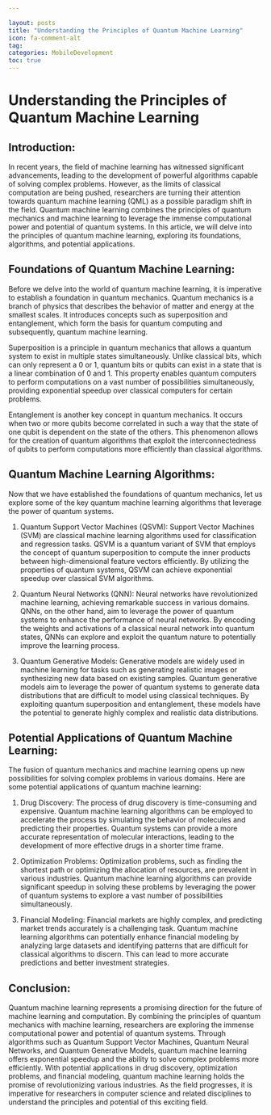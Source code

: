 ```yaml
---

layout: posts
title: "Understanding the Principles of Quantum Machine Learning"
icon: fa-comment-alt
tag:      
categories: MobileDevelopment
toc: true
---
```




# Understanding the Principles of Quantum Machine Learning

## Introduction:

In recent years, the field of machine learning has witnessed significant advancements, leading to the development of powerful algorithms capable of solving complex problems. However, as the limits of classical computation are being pushed, researchers are turning their attention towards quantum machine learning (QML) as a possible paradigm shift in the field. Quantum machine learning combines the principles of quantum mechanics and machine learning to leverage the immense computational power and potential of quantum systems. In this article, we will delve into the principles of quantum machine learning, exploring its foundations, algorithms, and potential applications.

## Foundations of Quantum Machine Learning:

Before we delve into the world of quantum machine learning, it is imperative to establish a foundation in quantum mechanics. Quantum mechanics is a branch of physics that describes the behavior of matter and energy at the smallest scales. It introduces concepts such as superposition and entanglement, which form the basis for quantum computing and subsequently, quantum machine learning.

Superposition is a principle in quantum mechanics that allows a quantum system to exist in multiple states simultaneously. Unlike classical bits, which can only represent a 0 or 1, quantum bits or qubits can exist in a state that is a linear combination of 0 and 1. This property enables quantum computers to perform computations on a vast number of possibilities simultaneously, providing exponential speedup over classical computers for certain problems.

Entanglement is another key concept in quantum mechanics. It occurs when two or more qubits become correlated in such a way that the state of one qubit is dependent on the state of the others. This phenomenon allows for the creation of quantum algorithms that exploit the interconnectedness of qubits to perform computations more efficiently than classical algorithms.

## Quantum Machine Learning Algorithms:

Now that we have established the foundations of quantum mechanics, let us explore some of the key quantum machine learning algorithms that leverage the power of quantum systems.

1. Quantum Support Vector Machines (QSVM):
Support Vector Machines (SVM) are classical machine learning algorithms used for classification and regression tasks. QSVM is a quantum variant of SVM that employs the concept of quantum superposition to compute the inner products between high-dimensional feature vectors efficiently. By utilizing the properties of quantum systems, QSVM can achieve exponential speedup over classical SVM algorithms.

2. Quantum Neural Networks (QNN):
Neural networks have revolutionized machine learning, achieving remarkable success in various domains. QNNs, on the other hand, aim to leverage the power of quantum systems to enhance the performance of neural networks. By encoding the weights and activations of a classical neural network into quantum states, QNNs can explore and exploit the quantum nature to potentially improve the learning process.

3. Quantum Generative Models:
Generative models are widely used in machine learning for tasks such as generating realistic images or synthesizing new data based on existing samples. Quantum generative models aim to leverage the power of quantum systems to generate data distributions that are difficult to model using classical techniques. By exploiting quantum superposition and entanglement, these models have the potential to generate highly complex and realistic data distributions.

## Potential Applications of Quantum Machine Learning:

The fusion of quantum mechanics and machine learning opens up new possibilities for solving complex problems in various domains. Here are some potential applications of quantum machine learning:

1. Drug Discovery:
The process of drug discovery is time-consuming and expensive. Quantum machine learning algorithms can be employed to accelerate the process by simulating the behavior of molecules and predicting their properties. Quantum systems can provide a more accurate representation of molecular interactions, leading to the development of more effective drugs in a shorter time frame.

2. Optimization Problems:
Optimization problems, such as finding the shortest path or optimizing the allocation of resources, are prevalent in various industries. Quantum machine learning algorithms can provide significant speedup in solving these problems by leveraging the power of quantum systems to explore a vast number of possibilities simultaneously.

3. Financial Modeling:
Financial markets are highly complex, and predicting market trends accurately is a challenging task. Quantum machine learning algorithms can potentially enhance financial modeling by analyzing large datasets and identifying patterns that are difficult for classical algorithms to discern. This can lead to more accurate predictions and better investment strategies.

## Conclusion:

Quantum machine learning represents a promising direction for the future of machine learning and computation. By combining the principles of quantum mechanics with machine learning, researchers are exploring the immense computational power and potential of quantum systems. Through algorithms such as Quantum Support Vector Machines, Quantum Neural Networks, and Quantum Generative Models, quantum machine learning offers exponential speedup and the ability to solve complex problems more efficiently. With potential applications in drug discovery, optimization problems, and financial modeling, quantum machine learning holds the promise of revolutionizing various industries. As the field progresses, it is imperative for researchers in computer science and related disciplines to understand the principles and potential of this exciting field.